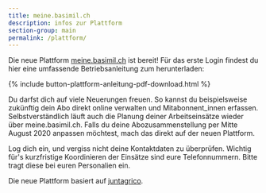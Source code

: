 ```yaml
---
title: meine.basimil.ch
description: infos zur Plattform
section-group: main
permalink: /plattform/
---
```


Die neue Plattform [meine.basimil.ch](https://mein.basimil.ch) ist bereit! Für das erste Login findest du hier eine umfassende Betriebsanleitung zum herunterladen:


{% include button-plattform-anleitung-pdf-download.html %}

Du darfst dich auf viele Neuerungen freuen. So kannst du beispielsweise zukünftig dein Abo direkt online
verwalten und Mitabonnent_innen erfassen. Selbstverständlich läuft auch die Planung deiner Arbeitseinsätze 
wieder über meine.basimil.ch. Falls du deine Abozusammenstellung per Mitte August 2020 anpassen möchtest, mach das direkt auf der neuen Plattform.

Log dich ein, und vergiss nicht deine Kontaktdaten zu überprüfen. 
Wichtig für's kurzfristige Koordinieren der Einsätze sind eure Telefonnummern. Bitte tragt diese bei euren Personalien ein.

Die neue Plattform basiert auf [juntagrico](https://juntagrico.org).

